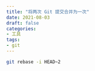 ```yaml
---
title: "将两次 Git 提交合并为一次"
date: 2021-08-03
draft: false
categories:
- 工具
tags:
- git
---
```



```bash
git rebase -i HEAD~2
```


